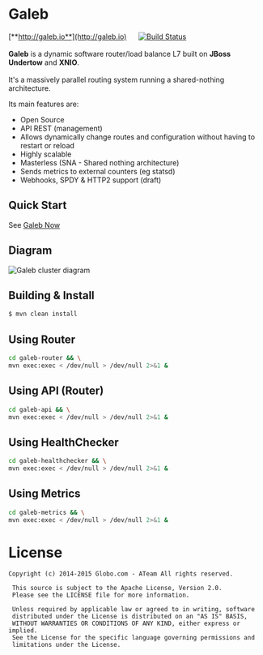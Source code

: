 Galeb
===========================

[**http://galeb.io**](http://galeb.io) &nbsp;&nbsp;&nbsp;&nbsp;&nbsp;[![Build Status](https://travis-ci.org/galeb/galeb.svg)](https://travis-ci.org/galeb/galeb)
<br/><br/>
**Galeb** is a dynamic software router/load balance L7 built on **JBoss Undertow** and **XNIO**.<br/><br/>
It's a massively parallel routing system running a shared-nothing architecture.

Its main features are:
* Open Source
* API REST (management)
* Allows dynamically change routes and configuration without having to restart or reload
* Highly scalable
* Masterless (SNA - Shared nothing architecture)
* Sends metrics to external counters (eg statsd)
* Webhooks, SPDY & HTTP2 support (draft)

Quick Start
-----
See [Galeb Now](https://github.com/galeb/galeb-now)


Diagram
-----
![Galeb cluster diagram](https://raw.githubusercontent.com/galeb/galeb/master/docs/static/diagram.png)

Building & Install
-----

```bash
$ mvn clean install
```
Using Router
-----
```bash
cd galeb-router && \
mvn exec:exec < /dev/null > /dev/null 2>&1 &
```

Using API (Router)
-----
```bash
cd galeb-api && \
mvn exec:exec < /dev/null > /dev/null 2>&1 &
```

Using HealthChecker
-----
```bash
cd galeb-healthchecker && \
mvn exec:exec < /dev/null > /dev/null 2>&1 &
```

Using Metrics
-----
```bash
cd galeb-metrics && \
mvn exec:exec < /dev/null > /dev/null 2>&1 &
```

# License

```Copyright
Copyright (c) 2014-2015 Globo.com - ATeam All rights reserved.

 This source is subject to the Apache License, Version 2.0.
 Please see the LICENSE file for more information.

 Unless required by applicable law or agreed to in writing, software
 distributed under the License is distributed on an "AS IS" BASIS,
 WITHOUT WARRANTIES OR CONDITIONS OF ANY KIND, either express or implied.
 See the License for the specific language governing permissions and
 limitations under the License.
 ```
